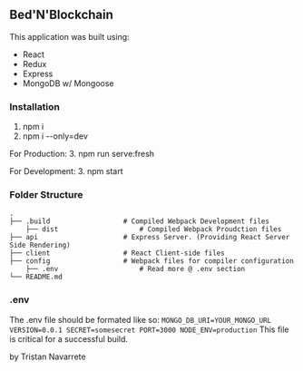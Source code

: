 ## Bed'N'Blockchain

This application was built using:
- React
- Redux
- Express
- MongoDB w/ Mongoose

### Installation
1. npm i
2. npm i --only=dev

For Production:
3. npm run serve:fresh

For Development:
3. npm start

### Folder Structure
    .
    ├── .build                  # Compiled Webpack Development files
		├── dist                    # Compiled Webpack Proudction files
    ├── api                     # Express Server. (Providing React Server Side Rendering)
    ├── client                  # React Client-side files
    ├── config                  # Webpack files for compiler configuration
		├── .env                    # Read more @ .env section
    └── README.md

### .env
The .env file should be formated like so:
`
MONGO_DB_URI=YOUR_MONGO_URL
VERSION=0.0.1
SECRET=somesecret
PORT=3000
NODE_ENV=production
`
This file is critical for a successful build.

by Tristan Navarrete
